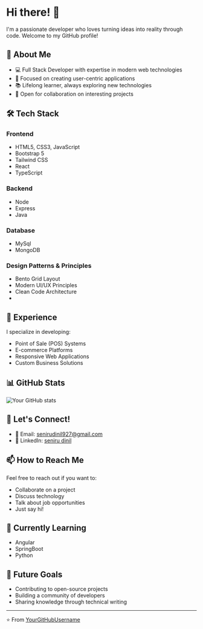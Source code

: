 # Hi there! 👋 

I'm a passionate developer who loves turning ideas into reality through code. Welcome to my GitHub profile!

## 🚀 About Me
- 💻 Full Stack Developer with expertise in modern web technologies
- 🎯 Focused on creating user-centric applications
- 📚 Lifelong learner, always exploring new technologies
- 🤝 Open for collaboration on interesting projects

## 🛠️ Tech Stack 
### Frontend
- HTML5, CSS3, JavaScript
- Bootstrap 5
- Tailwind CSS
- React
- TypeScript
### Backend
- Node
- Express
- Java
### Database
- MySql
- MongoDB

### Design Patterns & Principles
- Bento Grid Layout
- Modern UI/UX Principles
- Clean Code Architecture
- 
## 💼 Experience

I specialize in developing:
- Point of Sale (POS) Systems
- E-commerce Platforms
- Responsive Web Applications
- Custom Business Solutions


## 📊 GitHub Stats

![Your GitHub stats](https://github-readme-stats.vercel.app/api?username=YourGitHubUsername&show_icons=true&theme=radical)

## 🤝 Let's Connect!

- 📧 Email: senirudinil927@gmail.com
- 💼 LinkedIn: [seniru dinil](https://www.linkedin.com/in/seniru-dinil/)

## 📫 How to Reach Me

Feel free to reach out if you want to:
- Collaborate on a project
- Discuss technology
- Talk about job opportunities
- Just say hi! 

## 🌱 Currently Learning
- Angular
- SpringBoot
- Python

## 🎯 Future Goals
- Contributing to open-source projects
- Building a community of developers
- Sharing knowledge through technical writing

---

⭐️ From [YourGitHubUsername](https://github.com/YourGitHubUsername)

